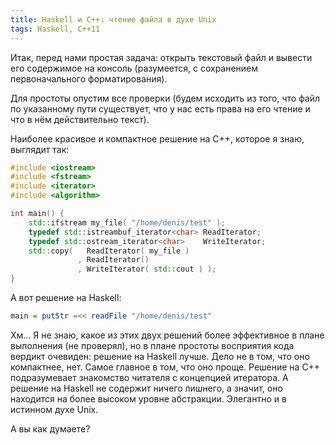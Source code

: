```yaml
---
title: Haskell и C++: чтение файла в духе Unix
tags: Haskell, C++11
---
```


Итак, перед нами простая задача: открыть текстовый файл и вывести его содержимое на консоль (разумеется, с сохранением первоначального форматирования). 

Для простоты опустим все проверки (будем исходить из того, что файл по указанному пути существует, что у нас есть права на его чтение и что в нём действительно текст).

Наиболее красивое и компактное решение на C++, которое я знаю, выглядит так:

```cpp
#include <iostream>
#include <fstream>
#include <iterator>
#include <algorithm>

int main() {
    std::ifstream my_file( "/home/denis/test" );
    typedef std::istreambuf_iterator<char> ReadIterator;
    typedef std::ostream_iterator<char>    WriteIterator;
    std::copy(   ReadIterator( my_file )
               , ReadIterator()
               , WriteIterator( std::cout ) );
}
```

А вот решение на Haskell:

```haskell
main = putStr =<< readFile "/home/denis/test" 
```

Хм... Я не знаю, какое из этих двух решений более эффективное в плане выполнения (не проверял), но в плане простоты восприятия кода вердикт очевиден: решение на Haskell лучше. Дело не в том, что оно компактнее, нет. Самое главное в том, что оно проще. Решение на C++ подразумевает знакомство читателя с концепцией итератора. А решение на Haskell не содержит ничего лишнего, а значит, оно находится на более высоком уровне абстракции. Элегантно и в истинном духе Unix.

А вы как думаете?
